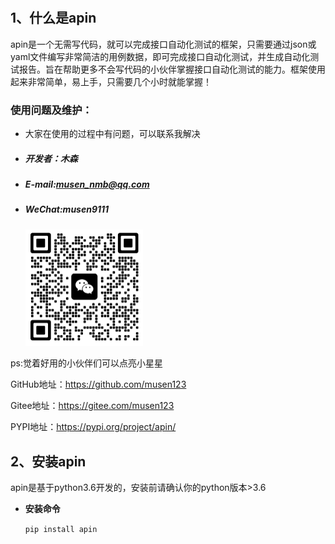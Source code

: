 #
##  1、什么是apin

apin是一个无需写代码，就可以完成接口自动化测试的框架，只需要通过json或yaml文件编写非常简洁的用例数据，即可完成接口自动化测试，并生成自动化测试报告。旨在帮助更多不会写代码的小伙伴掌握接口自动化测试的能力。框架使用起来非常简单，易上手，只需要几个小时就能掌握！



### 使用问题及维护：
- 大家在使用的过程中有问题，可以联系我解决
- ##### 开发者：木森
- ##### E-mail:musen_nmb@qq.com
- ##### WeChat:musen9111
    <img src="img/wx.jpg" alt="wx" style="zoom:25%;" /> 
    
  




ps:觉着好用的小伙伴们可以点亮小星星

GitHub地址：https://github.com/musen123

Gitee地址：https://gitee.com/musen123

PYPI地址：https://pypi.org/project/apin/

## 2、安装apin

apin是基于python3.6开发的，安装前请确认你的python版本>3.6

- **安装命令**

    `
    pip install apin
    `

